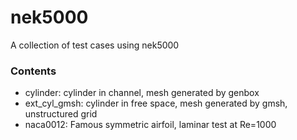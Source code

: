 # nek5000 #

A collection of test cases using nek5000

### Contents ###
* cylinder: cylinder in channel, mesh generated by genbox
* ext_cyl_gmsh: cylinder in free space, mesh generated by gmsh, unstructured grid
* naca0012: Famous symmetric airfoil, laminar test at Re=1000
